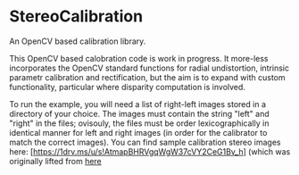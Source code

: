 # StereoCalibration
An OpenCV based calibration library.

This OpenCV based calobration code is work in progress. It more-less incorporates the OpenCV standard functions for radial undistortion, intrinsic parametr calibration and rectification, but the aim is to expand with custom functionality, particular where disparity computation is involved. 

To run the example, you will need a list of right-left images stored in a directory of your choice. The images must contain the string "left" and "right" in the files; ovisouly, the files must be order lexicographically in identical manner for left and right images (in order for the calibrator to match the correct images). You can find sample calibration stereo images here: [https://1drv.ms/u/s!AtmapBHRVgqWgW37cVY2CeG1Bv_h] (which was originally lifted from [here](https://github.com/opencv/opencv/blob/master/samples/cpp/stereo_calib.cpp) 
